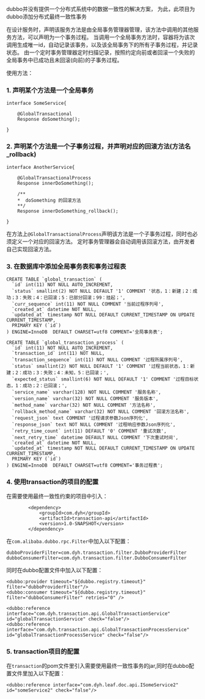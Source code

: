 dubbo并没有提供一个分布式系统中的数据一致性的解决方案，
为此，此项目为dubbo添加分布式最终一致性事务

在设计服务时，声明该服务方法是由全局事务管理器管理，该方法中调用的其他服务方法，可以声明为一个事务过程。
当调用一个全局事务方法时，容器将为该次调用生成唯一id，自动记录该事务，以及该全局事务下的所有子事务过程，并记录状态。
由一个定时事务管理器定时扫描记录，按照约定向前或者回滚一个失败的全局事务中已成功且未回滚(向前)的子事务过程。
       
使用方法：

### 1. 声明某个方法是一个全局事务


````
interface SomeService{
    
    @GlobalTransactional
    Response doSomething();
    
}
````

### 2. 声明某个方法是一个子事务过程，并声明对应的回滚方法(方法名_rollback)

````
interface AnotherService{

    @GlobalTransactionalProcess
    Response innerDoSomething();
    
    /**
    *  doSomething 的回滚方法
    **/
    Response innerDoSomething_rollback();
    
}
````

在方法上`@GlobalTransactionalProcess`声明该方法是一个子事务过程，同时也必须定义一个对应的回滚方法。
定时事务管理器会自动调用该回滚方法，由开发者自己实现回滚方法。


### 3. 在数据库中添加全局事务表和事务过程表

````
CREATE TABLE `global_transaction` (
  `id` int(11) NOT NULL AUTO_INCREMENT,
  `status` smallint(2) NOT NULL DEFAULT '1' COMMENT '状态，1：新建；2：成功；3：失败；4：已回滚；5：已部分回滚；99：挂起；',
  `curr_sequence` int(11) NOT NULL COMMENT '当前过程序列号',
  `created_at` datetime NOT NULL,
  `updated_at` timestamp NOT NULL DEFAULT CURRENT_TIMESTAMP ON UPDATE CURRENT_TIMESTAMP,
  PRIMARY KEY (`id`)
) ENGINE=InnoDB  DEFAULT CHARSET=utf8 COMMENT='全局事务表';

CREATE TABLE `global_transaction_process` (
  `id` int(11) NOT NULL AUTO_INCREMENT,
  `transaction_id` int(11) NOT NULL,
  `transaction_sequence` int(11) NOT NULL COMMENT '过程所属序列号',
  `status` smallint(2) NOT NULL DEFAULT '1' COMMENT '过程当前状态，1：新建；2：成功；3：失败；4：未知，5：已回滚；',
  `expected_status` smallint(6) NOT NULL DEFAULT '1' COMMENT '过程目标状态，1：成功；2：已回滚；',
  `service_name` varchar(128) NOT NULL COMMENT '服务名称',
  `version_name` varchar(32) NOT NULL COMMENT '服务版本',
  `method_name` varchar(32) NOT NULL COMMENT '方法名称',
  `rollback_method_name` varchar(32) NOT NULL COMMENT '回滚方法名称',
  `request_json` text COMMENT '过程请求参数Json序列化',
  `response_json` text NOT NULL COMMENT '过程响应参数Json序列化',
  `retry_time_count` int(11) DEFAULT '0' COMMENT '重试次数',
  `next_retry_time` datetime DEFAULT NULL COMMENT '下次重试时间',
  `created_at` datetime NOT NULL,
  `updated_at` timestamp NOT NULL DEFAULT CURRENT_TIMESTAMP ON UPDATE CURRENT_TIMESTAMP,
  PRIMARY KEY (`id`)
) ENGINE=InnoDB  DEFAULT CHARSET=utf8 COMMENT='事务过程表';
````


### 4. 使用transaction的项目的配置 
在需要使用最终一致性约束的项目中引入：

````
        <dependency>
            <groupId>com.dyh</groupId>
            <artifactId>transaction-api</artifactId>
            <version>1.0-SNAPSHOT</version>
        </dependency>

```` 

在`com.alibaba.dubbo.rpc.Filter`中加入以下配置：

````
dubboProviderFilter=com.dyh.transaction.filter.DubboProviderFilter
dubboConsumerFilter=com.dyh.transaction.filter.DubboConsumerFilter
````

同时在dubbo配置文件中加入以下配置：

````
<dubbo:provider timeout="${dubbo.registry.timeout}" filter="dubboProviderFilter"/>
<dubbo:consumer timeout="${dubbo.registry.timeout}" filter="dubboConsumerFilter" retries="0" />

<dubbo:reference interface="com.dyh.transaction.api.GlobalTransactionService" id="globalTransactionService" check="false"/>
<dubbo:reference interface="com.dyh.transaction.api.GlobalTransactionProcessService" id="globalTransactionProcessService" check="false"/>
````


### 5. transaction项目的配置
在`transaction`的pom文件里引入需要使用最终一致性事务的jar,同时在dubbo配置文件里加入以下配置：

````
<dubbo:reference interface="com.dyh.leaf.doc.api.ISomeService2" id="someService2" check="false"/>
````